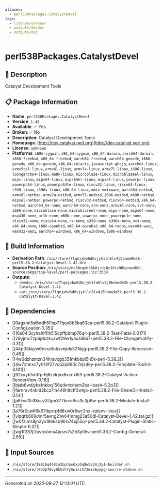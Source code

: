 ```yaml
---
aliases:
  - perl538Packages.CatalystDevel
tags:
  - license/unknown
  - outputs/devdoc
  - outputs/out
---
```


# perl538Packages.CatalystDevel

## 📝 Description

Catalyst Development Tools

## 📋 Package Information

- **Name**: `perl538Packages.CatalystDevel`
- **Version**: `1.42`
- **Available**: ✅ Yes
- **Broken**: ✅ No
- **Description**: Catalyst Development Tools
- **Homepage**: [http://dev.catalyst.perl.org](http://dev.catalyst.perl.org)
- **License**: `unknown`
- **Platforms**: `i686-cygwin`, `x86_64-cygwin`, `x86_64-darwin`, `aarch64-darwin`, `i686-freebsd`, `x86_64-freebsd`, `aarch64-freebsd`, `aarch64-genode`, `i686-genode`, `x86_64-genode`, `x86_64-solaris`, `javascript-ghcjs`, `aarch64-linux`, `armv5tel-linux`, `armv6l-linux`, `armv7a-linux`, `armv7l-linux`, `i686-linux`, `loongarch64-linux`, `m68k-linux`, `microblaze-linux`, `microblazeel-linux`, `mips-linux`, `mips64-linux`, `mips64el-linux`, `mipsel-linux`, `powerpc-linux`, `powerpc64-linux`, `powerpc64le-linux`, `riscv32-linux`, `riscv64-linux`, `s390-linux`, `s390x-linux`, `x86_64-linux`, `mmix-mmixware`, `aarch64-netbsd`, `armv6l-netbsd`, `armv7a-netbsd`, `armv7l-netbsd`, `i686-netbsd`, `m68k-netbsd`, `mipsel-netbsd`, `powerpc-netbsd`, `riscv32-netbsd`, `riscv64-netbsd`, `x86_64-netbsd`, `aarch64_be-none`, `aarch64-none`, `arm-none`, `armv6l-none`, `avr-none`, `i686-none`, `microblaze-none`, `microblazeel-none`, `mips-none`, `mips64-none`, `msp430-none`, `or1k-none`, `m68k-none`, `powerpc-none`, `powerpcle-none`, `riscv32-none`, `riscv64-none`, `rx-none`, `s390-none`, `s390x-none`, `vc4-none`, `x86_64-none`, `i686-openbsd`, `x86_64-openbsd`, `x86_64-redox`, `wasm64-wasi`, `wasm32-wasi`, `aarch64-windows`, `x86_64-windows`, `i686-windows`

## 🔧 Build Information

- **Derivation Path**: `/nix/store/7lqmjxbw6d6vjyk1ln6lv4j5bnmw9m3k-perl5.38.2-Catalyst-Devel-1.42.drv`
- **Source Position**: `/nix/store/ns30sqxb36k8jrds8z18rv96bpnwc60d-source/pkgs/top-level/perl-packages.nix:3550`
- **Outputs**:
  - `devdoc`:  `/nix/store/7lqmjxbw6d6vjyk1ln6lv4j5bnmw9m3k-perl5.38.2-Catalyst-Devel-1.42`
  - `out`:  `/nix/store/7lqmjxbw6d6vjyk1ln6lv4j5bnmw9m3k-perl5.38.2-Catalyst-Devel-1.42`

## 🔗 Dependencies

- [[0agxnn5sl6ndh5l1np77qqn8b5bq63ca-perl5.38.2-Catalyst-Plugin-ConfigLoader-0.35]]
- [[18s04i3cyhahlfl1h5l5cpffpbmp76q4-perl5.38.2-Test-Fatal-0.017]]
- [[29yjmc7zp6jdxzkcawf29w1yax4i8bi7-perl5.38.2-File-ChangeNotify-0.31]]
- [[44p05kiglw6nvra0nkxvnjids521ikjg-perl5.38.2-File-Copy-Recursive-0.45]]
- [[4w6dzhzmzn34hravxgb351mkbbpi5n5k-perl-5.38.2]]
- [[4w7zhnxc7y014f27vdp2p860c7njs4ky-perl5.38.2-Template-Toolkit-3.101]]
- [[62xyybfvhffpr6j6zvlrjirx8xcnxl53-perl5.38.2-Catalyst-Action-RenderView-0.16]]
- [[bjsb6wdjykafnkixq156qdvmxhsm2bai-bash-5.3p3]]
- [[farnrav4nbld2bcz7lh446h8cff3whja-perl5.38.2-File-ShareDir-Install-0.14]]
- [[p6kwl0h38ccz37gm377brcs6ss3c2p8w-perl5.38.2-Module-Install-1.21]]
- [[p76r0cwlf6k97ibprrpfd8xw0r8wc3nx-stdenv-linux]]
- [[vlpqfb606dmr5avng21w64mmg23a50dl-Catalyst-Devel-1.42.tar.gz]]
- [[w0fzia1s8jn2yx18bksb90si74xj55ql-perl5.38.2-Catalyst-Plugin-Static-Simple-0.37]]
- [[wg1f287ji7pvbsbma4jqsrs7s2d3y0hv-perl5.38.2-Config-General-2.65]]

## 📁 Input Sources

- `/nix/store/380ibq4l01y2bphpsdxp5q9w5szmj3y1-builder.sh`
- `/nix/store/l622p70vy8k5sh7y5wizi5f2mic6ynpg-source-stdenv.sh`

---
*Generated on 2025-09-27 12:13:01 UTC*
